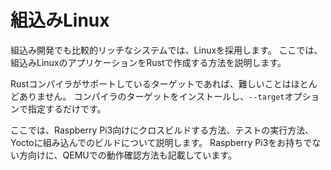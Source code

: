 # 組込みLinux

組込み開発でも比較的リッチなシステムでは、Linuxを採用します。
ここでは、組込みLinuxのアプリケーションをRustで作成する方法を説明します。

Rustコンパイラがサポートしているターゲットであれば、難しいことはほとんどありません。
コンパイラのターゲットをインストールし、`--target`オプションで指定するだけです。

ここでは、Raspberry Pi3向けにクロスビルドする方法、テストの実行方法、
Yoctoに組み込んでのビルドについて説明します。
Raspberry Pi3をお持ちでない方向けに、QEMUでの動作確認方法も記載しています。
